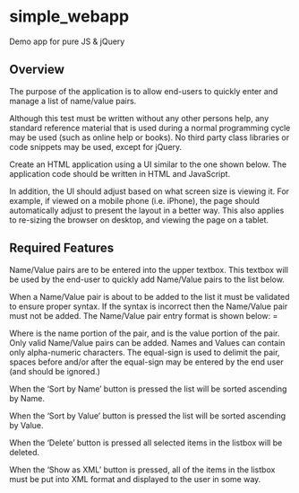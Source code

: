 # simple_webapp
Demo app for pure JS &amp; jQuery

## Overview
The purpose of the application is to allow end-users to quickly enter and manage a list of name/value pairs.

Although this test must be written without any other persons help, any standard reference material that is used during a normal programming cycle may be used (such as online help or books). No third party class libraries or code snippets may be used, except for jQuery.

Create an HTML application using a UI similar to the one shown below. The application code should be written in HTML and JavaScript.

In addition, the UI should adjust based on what screen size is viewing it. For example, if viewed on a mobile phone (i.e. iPhone), the page should automatically adjust to present the layout in a better way. This also applies to re-sizing the browser on desktop, and viewing the page on a tablet.

## Required Features
Name/Value pairs are to be entered into the upper textbox. This textbox will be used by the end-user to quickly add Name/Value pairs to the list below.

When a Name/Value pair is about to be added to the list it must be validated to ensure proper syntax. If the syntax is incorrect then the Name/Value pair must not be added. The Name/Value pair entry format is shown below:
<name> = <value>

Where <name> is the name portion of the pair, and <value> is the value portion of the pair. Only valid Name/Value pairs can be added. Names and Values can contain only alpha-numeric characters. The equal-sign is used to delimit the pair, spaces before and/or after the equal-sign may be entered by the end user (and should be ignored.) 

When the ‘Sort by Name’ button is pressed the list will be sorted ascending by Name.

When the ‘Sort by Value’ button is pressed the list will be sorted ascending by Value.

When the ‘Delete’ button is pressed all selected items in the listbox will be deleted.

When the ‘Show as XML’ button is pressed, all of the items in the listbox must be put into XML format and displayed to the user in some way.
